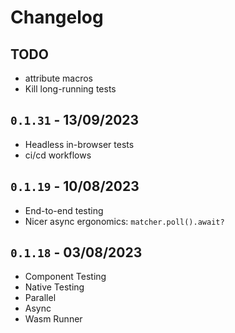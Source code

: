 # Changelog

## TODO
- attribute macros
- Kill long-running tests

## `0.1.31` - 13/09/2023

- Headless in-browser tests
- ci/cd workflows

## `0.1.19` - 10/08/2023

- End-to-end testing
- Nicer async ergonomics: `matcher.poll().await?`

## `0.1.18` - 03/08/2023

- Component Testing
- Native Testing
- Parallel
- Async
- Wasm Runner